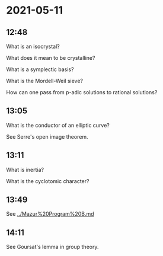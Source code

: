 # 2021-05-11


## 12:48

What is an isocrystal?

What does it mean to be crystalline?

What is a symplectic basis?

What is the Mordell-Weil sieve?

How can one pass from p-adic solutions to rational solutions?

## 13:05

What is the conductor of an elliptic curve?

See Serre's open image theorem.

## 13:11


What is inertia?

What is the cyclotomic character?

## 13:49

See [../Mazur%20Program%20B.md](../Mazur%20Program%20B.md)

## 14:11


See Goursat's lemma in group theory.
